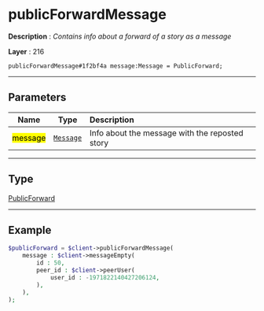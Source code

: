 # publicForwardMessage

**Description** : *Contains info about a forward of a story as a message*

**Layer** : 216

```tl
publicForwardMessage#1f2bf4a message:Message = PublicForward;
```

---

## Parameters

| Name | Type | Description |
| :---: | :---: | :--- |
| <mark>message</mark> | [`Message`](type/Message) | Info about the message with the reposted story |

---

## Type

[PublicForward](type/PublicForward)

---

## Example

```php
$publicForward = $client->publicForwardMessage(
	message : $client->messageEmpty(
		id : 50,
		peer_id : $client->peerUser(
			user_id : -1971822140427206124,
		),
	),
);
```